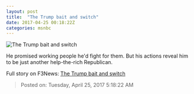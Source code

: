 ```yaml
---
layout: post
title:  "The Trump bait and switch"
date: 2017-04-25 00:18:22Z
categories: msnbc
---
```


![The Trump bait and switch](http://media1.s-nbcnews.com/j/MSNBC/Components/Video/201704/2017-04-25T00-20-04-566Z--1280x720.video_1067x600.jpg)

He promised working people he'd fight for them. But his actions reveal him to be just another help-the-rich Republican.


Full story on F3News: [The Trump bait and switch](http://www.f3nws.com/n/AKsDWD)

> Posted on: Tuesday, April 25, 2017 5:18:22 AM
